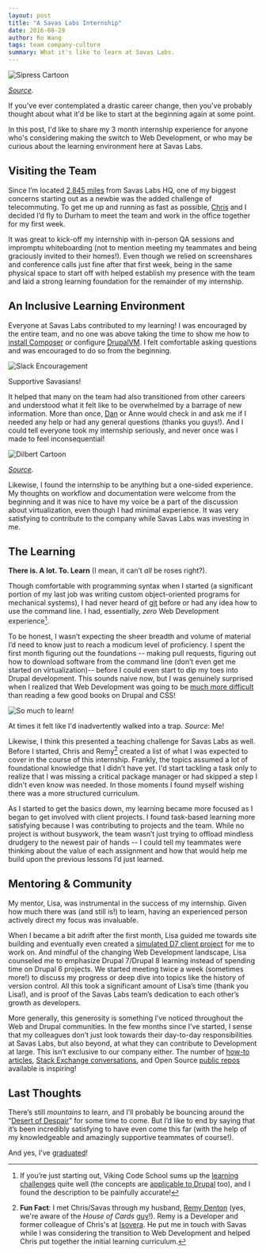 ```yaml
---
layout: post
title: "A Savas Labs Internship"
date: 2016-08-29
author: Ro Wang
tags: team company-culture
summary: What it's like to learn at Savas Labs.
---
```

<img src="/assets/img/blog/internship-slave.jpg" class="blog-image-large" alt="Sipress Cartoon">

<span class="caption">[_Source_](https://www.cartoonbank.com/search/-/search/results?p_p_state=pop_up&_listenersearchresults_WAR_searchportlet_struts.portlet.action=%2Fview%2FshowDetail&_listenersearchresults_WAR_searchportlet_pageNumber=1&_listenersearchresults_WAR_searchportlet_search=feature%3Acncartoons+intern&_listenersearchresults_WAR_searchportlet_match=a&_listenersearchresults_WAR_searchportlet_sort=d&_listenersearchresults_WAR_searchportlet_byline=Sipress&_listenersearchresults_WAR_searchportlet_docdaterng=2004&_listenersearchresults_WAR_searchportlet_searchFeatures=cncartoons&_listenersearchresults_WAR_searchportlet_tagId=cncartoons022239).</span>

If you've ever contemplated a drastic career change, then you've probably thought about what it'd be like to start at the beginning again at some point.

In this post, I'd like to share my 3 month internship experience for anyone who's considering making the switch to Web Development, or who may be curious about the learning environment here at Savas Labs.

## Visiting the Team

Since I’m located [2,845 miles](https://www.google.com/maps/dir/Portland,+OR/Durham,+NC/@39.4988195,-118.778336,4z/data=!4m13!4m12!1m5!1m1!1s0x54950b0b7da97427:0x1c36b9e6f6d18591!2m2!1d-122.6764816!2d45.5230622!1m5!1m1!1s0x89ace471120f66f1:0xe17ada898a46f27e!2m2!1d-78.898619!2d35.9940329) from Savas Labs HQ, one of my biggest concerns starting out as a newbie was the added challenge of telecommuting. To get me up and running as fast as possible, [Chris](/company/chris-russo/) and I decided I’d fly to Durham to meet the team and work in the office together for my first week.

It was great to kick-off my internship with in-person QA sessions and impromptu whiteboarding (not to mention meeting my teammates and being graciously invited to their homes!). Even though we relied on screenshares and conference calls just fine after that first week, being in the same physical space to start off with helped establish my presence with the team and laid a strong learning foundation for the remainder of my internship.

## An Inclusive Learning Environment

Everyone at Savas Labs contributed to my learning! I was encouraged by the entire team, and no one was above taking the time to show me how to [install Composer](https://www.drupal.org/node/1791676) or configure [DrupalVM](https://www.drupalvm.com/). I felt comfortable asking questions and was encouraged to do so from the beginning.

<img src="/assets/img/blog/internship-encouragement.jpg" class="blog-image-large" alt="Slack Encouragement">

<span class="caption">Supportive Savasians!</span>

It helped that many on the team had also transitioned from other careers and understood what it felt like to be overwhelmed by a barrage of new information. More than once, [Dan](/company/dan-murphy/) or Anne would check in and ask me if I needed any help or had any general questions (thanks you guys!). And I could tell everyone took my internship seriously, and never once was I made to feel inconsequential!

<img src="/assets/img/blog/internship-dilbert.gif" class="blog-image-full-width" alt="Dilbert Cartoon">

<span class="caption">[_Source_](http://dilbert.com/strip/2011-04-22).</span>

Likewise, I found the internship to be anything but a one-sided experience. My thoughts on workflow and documentation were welcome from the beginning and it was nice to have my voice be a part of the discussion about virtualization, even though I had minimal experience. It was very satisfying to contribute to the company while Savas Labs was investing in me.

## The Learning

**There is. A lot. To. Learn** (I mean, it can’t _all_ be roses right?).

Though comfortable with programming syntax when I started (a significant portion of my last job was writing custom object-oriented programs for mechanical systems), I had never heard of [git](https://git-scm.com/) before or had any idea how to use the command line. I had, essentially, _zero_ Web Development experience[^1].

To be honest, I wasn’t expecting the sheer breadth and volume of material I’d need to know just to reach a modicum level of proficiency. I spent the first month figuring out the foundations -- making pull requests, figuring out how to download software from the command line (don’t even get me started on virtualization)-- before I could even start to dip my toes into Drupal development. This sounds naive now, but I was genuinely surprised when I realized that Web Development was going to be [much more difficult](https://web.archive.org/web/20160507042856/http://www.codem0nk3y.com/wp-content/uploads/2012/04/cms-learning-curve.png) than reading a few good books on Drupal and CSS!

<img src="/assets/img/blog/internship-learning-cartoon.png" class="blog-image-full-width" alt="So much to learn!">

<span class="caption">At times it felt like I'd inadvertently walked into a trap. _Source_: Me!</span>

Likewise, I think this presented a teaching challenge for Savas Labs as well. Before I started, Chris and Remy[^2] created a list of what I was expected to cover in the course of this internship. Frankly, the topics assumed a lot of foundational knowledge that I didn’t have yet. I'd start tackling a task only to realize that I was missing a critical package manager or had skipped a step I didn't even know was needed. In those moments I found myself wishing there was a more structured curriculum.

As I started to get the basics down, my learning became more focused as I began to get involved with client projects. I found task-based learning more satisfying because I was contributing to projects and the team. While no project is without busywork, the team wasn’t just trying to offload mindless drudgery to the newest pair of hands -- I could tell my teammates were thinking about the value of each assignment and how that would help me build upon the previous lessons I’d just learned.

## Mentoring & Community
My mentor, Lisa, was instrumental in the success of my internship. Given how much there was (and still is!) to learn, having an experienced person actively direct my focus was invaluable.

When I became a bit adrift after the first month, Lisa guided me towards site building and eventually even created a [simulated D7 client project](https://github.com/savaslabs/autism-case-study) for me to work on. And mindful of the changing Web Development landscape, Lisa counseled me to emphasize Drupal 7/Drupal 8 learning instead of spending time on Drupal 6 projects. We started meeting twice a week (sometimes more!) to discuss my progress or deep dive into topics like the history of version control. All this took a significant amount of Lisa’s time (thank you Lisa!), and is proof of the Savas Labs team’s dedication to each other’s growth as developers.

More generally, this generosity is something I’ve noticed throughout the Web and Drupal communities. In the few months since I’ve started, I sense that my colleagues don’t just look towards their day-to-day responsibilities at Savas Labs, but also beyond, at what they can contribute to Development at large. This isn’t exclusive to our company either. The number of [how-to articles](http://www.metaltoad.com/blog/how-write-drupal-update-scripts), [Stack Exchange conversations](http://stackoverflow.com/questions/1064361/unable-to-show-a-git-tree-in-terminal), and Open Source [public repos](https://github.com/fish-shell/fish-shell) available is inspiring!

## Last Thoughts

There’s still _mountains_ to learn, and I’ll probably be bouncing around the “[Desert of Despair](https://www.vikingcodeschool.com/posts/why-learning-to-code-is-so-damn-hard)” for some time to come. But I’d like to end by saying that it’s been incredibly satisfying to have even come this far (with the help of my knowledgeable and amazingly supportive teammates of course!).

And yes, I’ve [graduated](https://github.com/lrowang/savaslabs.github.io/commit/c6fc9b630f55e19962560eebdd3f66b438defc11)!

[^1]: If you’re just starting out, Viking Code School sums up the [learning challenges](https://www.vikingcodeschool.com/posts/why-learning-to-code-is-so-damn-hard) quite well (the concepts are [applicable to Drupal](https://drupalize.me/blog/201607/why-learning-drupal-hard?utm_source=The+Weekly+Drop&utm_medium=email&utm_campaign=The_Weekly_Drop_Issue_250_07_28_2016) too), and I found the description to be painfully accurate!

[^2]: **Fun Fact**: I met Chris/Savas through my husband, [Remy Denton](https://github.com/remydenton) (yes, we're aware of the _House of Cards_ [guy](http://house-of-cards.wikia.com/wiki/Remy_Danton)!). Remy is a Developer and former colleague of Chris's at [Isovera](https://www.isovera.com/). He put me in touch with Savas while I was considering the transition to Web Development and helped Chris put together the initial learning curriculum.

